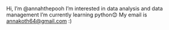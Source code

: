 Hi, I’m @annahthepooh
I’m interested in data analysis and data management
I’m currently learning python😊
My email is annakoth64@gmail.com :)

<!---
annahthepooh/annahthepooh is a ✨ special ✨ repository because its `README.md` (this file) appears on your GitHub profile.
You can click the Preview link to take a look at your changes.
--->

